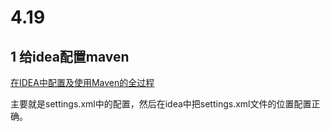 # 4.19

## 1 给idea配置maven

[在IDEA中配置及使用Maven的全过程](https://zhuanlan.zhihu.com/p/122429605)

主要就是settings.xml中的配置，然后在idea中把settings.xml文件的位置配置正确。